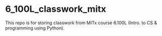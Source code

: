 # 6_100L_classwork_mitx
This repo is for storing classwork from MITx course 6.100L (Intro. to CS &amp; programming using Python).
